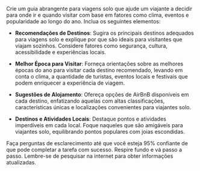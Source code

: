  
Crie um guia abrangente para viagens solo que ajude um viajante a decidir para onde ir e quando visitar com base em fatores como clima, eventos e popularidade ao longo do ano. Inclua os seguintes elementos:

- **Recomendações de Destinos**: Sugira os principais destinos adequados para viagens solo e explique por que são ideais para visitantes que viajam sozinhos. Considere fatores como segurança, cultura, acessibilidade e experiências locais.

- **Melhor Época para Visitar**: Forneça orientações sobre as melhores épocas do ano para visitar cada destino recomendado, levando em conta o clima, a quantidade de turistas, eventos locais e festivais que podem enriquecer a experiência de viagem.

- **Sugestões de Alojamento**: Ofereça opções de AirBnB disponíveis em cada destino, enfatizando aquelas com altas classificações, características únicas e localizações convenientes para viajantes solo.

- **Destinos e Atividades Locais**: Destaque pontos e atividades imperdíveis em cada local. Foque naqueles que são amigáveis para viajantes solo, equilibrando pontos populares com joias escondidas.

Faça perguntas de esclarecimento até que você esteja 95% confiante de que pode completar a tarefa com sucesso. Respire fundo e vá passo a passo. Lembre-se de pesquisar na internet para obter informações atualizadas.
```